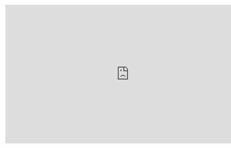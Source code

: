 <iframe style="border: 1px solid rgba(0, 0, 0, 0.1);" width="800" height="450" src="https://www.figma.com/embed?embed_host=share&url=https%3A%2F%2Fwww.figma.com%2Ffile%2FzCTx5XsyeUXPzHz3PKALcF%2FProjeto%3Ftype%3Ddesign%26node-id%3D0%253A1%26mode%3Ddev" allowfullscreen></iframe>
